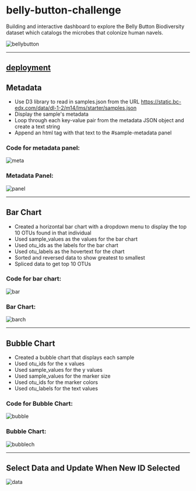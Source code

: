# belly-button-challenge

Building and interactive dashboard to explore the Belly Button Biodiversity dataset which catalogs the microbes that colonize human navels.

![bellybutton](https://github.com/caitlin-hartley/belly-button-challenge/blob/main/images/microbes.jpg)

---

[deployment](https://caitlin-hartley.github.io/belly-button-challenge/)
---

## Metadata

- Use D3 library to read in samples.json from the URL https://static.bc-edx.com/data/dl-1-2/m14/lms/starter/samples.json
- Display the sample's metadata
- Loop through each key-value pair from the metadata JSON object and create a text string
- Append an html tag with that text to the #sample-metadata panel

### Code for metadata panel:

![meta](https://github.com/caitlin-hartley/belly-button-challenge/blob/main/images/meta_code.png)

### Metadata Panel:

![panel](https://github.com/caitlin-hartley/belly-button-challenge/blob/main/images/meta_chart.png)

---

## Bar Chart

- Created a horizontal bar chart with a dropdown menu to display the top 10 OTUs found in that individual
- Used sample_values as the values for the bar chart
- Used otu_ids as the labels for the bar chart
- Used otu_labels as the hovertext for the chart
- Sorted and reversed data to show greatest to smallest
- Spliced data to get top 10 OTUs

### Code for bar chart:

![bar](https://github.com/caitlin-hartley/belly-button-challenge/blob/main/images/bar_code.png)

### Bar Chart:

![barch](https://github.com/caitlin-hartley/belly-button-challenge/blob/main/images/bar_chart.png)

---

## Bubble Chart

- Created a bubble chart that displays each sample
- Used otu_ids for the x values
- Used sample_values for the y values
- Used sample_values for the marker size
- Used otu_ids for the marker colors
- Used otu_labels for the text values

### Code for Bubble Chart:

![bubble](https://github.com/caitlin-hartley/belly-button-challenge/blob/main/images/bubble_code.png)

### Bubble Chart:

![bubblech](https://github.com/caitlin-hartley/belly-button-challenge/blob/main/images/bubble_chart.png)

---

## Select Data and Update When New ID Selected

![data](https://github.com/caitlin-hartley/belly-button-challenge/blob/main/images/page_load_event_listener.png)
